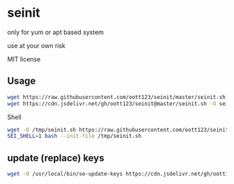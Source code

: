 # seinit

only for yum or apt based system

use at your own risk

MIT license

## Usage

```bash
wget https://raw.githubusercontent.com/oott123/seinit/master/seinit.sh -O seinit.sh && chmod +x seinit.sh && ./seinit.sh
wget https://cdn.jsdelivr.net/gh/oott123/seinit@master/seinit.sh -O seinit.sh && chmod +x seinit.sh && ./seinit.sh
```

Shell

```bash
wget -O /tmp/seinit.sh https://raw.githubusercontent.com/oott123/seinit/master/seinit.sh
SEI_SHELL=1 bash --init-file /tmp/seinit.sh
```

## update (replace) keys

```bash
wget -O /usr/local/bin/se-update-keys https://cdn.jsdelivr.net/gh/oott123/seinit@master/update-keys.sh && chmod +x /usr/local/bin/se-update-keys && /usr/local/bin/se-update-keys; crontab -l | grep -v /usr/local/bin/se-update-keys | { cat; echo "3 5 * * * /usr/local/bin/se-update-keys"; } | crontab -
```
